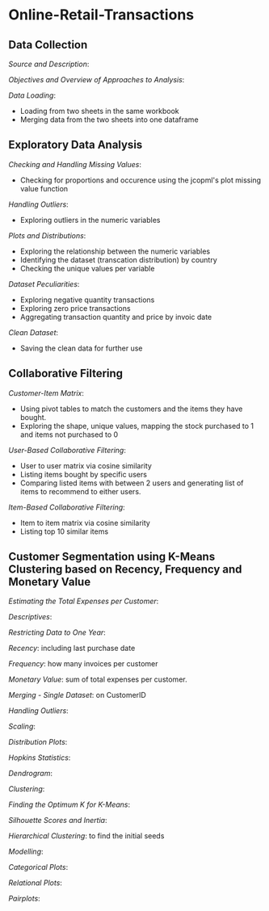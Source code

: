 # Online-Retail-Transactions

## Data Collection

*Source and Description*:

*Objectives and Overview of Approaches to Analysis*:

*Data Loading*:

- Loading from two sheets in the same workbook
- Merging data from the two sheets into one dataframe

## Exploratory Data Analysis

*Checking and Handling Missing Values*:

- Checking for proportions and occurence using the jcopml's plot missing value function

*Handling Outliers*:

- Exploring outliers in the numeric variables

*Plots and Distributions*:

- Exploring the relationship between the numeric variables
- Identifying the dataset (transcation distribution) by country
- Checking the unique values per variable

*Dataset Peculiarities*:

- Exploring negative quantity transactions
- Exploring zero price transactions
- Aggregating transaction quantity and price by invoic date

*Clean Dataset*:

- Saving the clean data for further use

## Collaborative Filtering

*Customer-Item Matrix*:

- Using pivot tables to match the customers and the items they have bought.
- Exploring the shape, unique values, mapping the stock purchased to 1 and items not purchased to 0

*User-Based Collaborative Filtering*:

- User to user matrix via cosine similarity
- Listing items bought by specific users
- Comparing listed items with between 2 users and generating list of items to recommend to either users.

*Item-Based Collaborative Filtering*:

- Item to item matrix via cosine similarity
- Listing top 10 similar items

## Customer Segmentation using K-Means Clustering based on Recency, Frequency and Monetary Value

*Estimating the Total Expenses per Customer*:

*Descriptives*:

*Restricting Data to One Year*:

*Recency*: including last purchase date

*Frequency*: how many invoices per customer

*Monetary Value*: sum of total expenses per customer.

*Merging - Single Dataset*: on CustomerID

*Handling Outliers*:

*Scaling*:

*Distribution Plots*:

*Hopkins Statistics*:

*Dendrogram*:

*Clustering*:

*Finding the Optimum K for K-Means*:

*Silhouette Scores and Inertia*:

*Hierarchical Clustering*: to find the initial seeds

*Modelling*:

*Categorical Plots*:

*Relational Plots*:

*Pairplots*:
